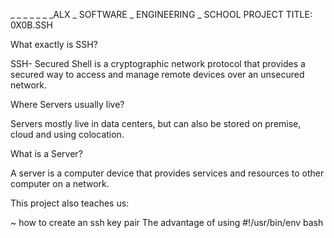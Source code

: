 _ _ _ _ _ _ _ALX _ SOFTWARE _ ENGINEERING _ SCHOOL
PROJECT TITLE: 0X0B.SSH

What exactly is SSH?

SSH- Secured Shell is a cryptographic network protocol that provides a secured way to access and manage remote devices over an unsecured network.

Where Servers usually live?

Servers mostly live in data centers, but can also be stored on premise, cloud and using colocation.

What is a Server?

A server is a computer device that provides services and resources to other computer on a network.

This project also teaches us:


~ how to create an ssh key pair
The advantage of using #!/usr/bin/env bash
